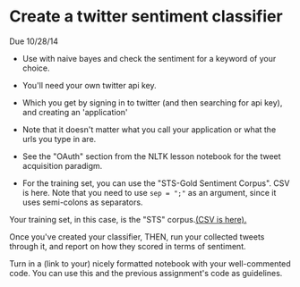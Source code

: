 # Create a twitter sentiment classifier

Due 10/28/14

* Use with naive bayes and check the sentiment for a keyword of your choice.

* You'll need your own twitter api key.
* Which you get by signing in to twitter (and then searching for api key), and creating an 'application'
* Note that it doesn't matter what you call your application or what the urls you type in are.
* See the "OAuth" section from the NLTK lesson notebook for the tweet acquisition paradigm.

* For the training set, you can use the "STS-Gold Sentiment Corpus". CSV is here.  Note that you need to use `sep = ";"` as an argument, since it uses semi-colons as separators.

Your training set, in this case, is the "STS" corpus.[(CSV is here).](https://gist.githubusercontent.com/datadave/47ed59dd8733b2063dc6/raw/583615c70a1167fcd72899b2d2830493f1c616e6/sts_gold_tweet.csv)

Once you've created your classifier, THEN, run your collected tweets through it, and report on how they scored in terms of sentiment.



Turn in a (link to your) nicely formatted notebook with your well-commented code. You can use this and the previous assignment's code as guidelines.

